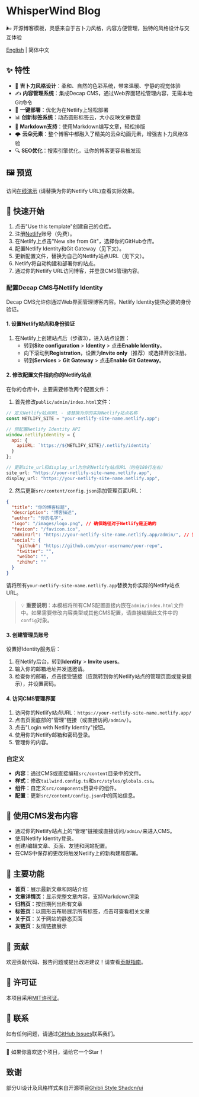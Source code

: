 # WhisperWind Blog

🌬️ 开源博客模板，灵感来自于吉卜力风格，内容方便管理，独特的风格设计与交互体验

[English](README.md) | 简体中文

## ✨ 特性

- 🎨 **吉卜力风格设计**：柔和、自然的色彩系统，带来温暖、宁静的视觉体验
- ✍️ **内容管理系统**：集成Decap CMS，通过Web界面轻松管理内容，无需本地Git命令
- 🚀 **一键部署**：优化为在Netlify上轻松部署
- 📊 **创新标签系统**：动态圆形标签云，大小反映文章数量
- 📝 **Markdown支持**：使用Markdown编写文章，轻松排版
- 🌩️ **云朵元素**：整个博客中都融入了精美的云朵动画元素，增强吉卜力风格体验
- 🔍 **SEO优化**：搜索引擎优化，让你的博客更容易被发现

## 🖼️ 预览

访问[在线演示](https://your-netlify-site-name.netlify.app/) (请替换为你的Netlify URL)查看实际效果。

## 🚀 快速开始

1. 点击"Use this template"创建自己的仓库。
2. 注册[Netlify](https://app.netlify.com/)账号（免费）。
3. 在Netlify上点击"New site from Git"，选择你的GitHub仓库。
4. 配置Netlify Identity和Git Gateway（见下文）。
5. 更新配置文件，替换为自己的Netlify站点URL（见下文）。
6. Netlify将自动构建和部署你的站点。
7. 通过你的Netlify URL访问博客，并登录CMS管理内容。

### 配置Decap CMS与Netlify Identity

Decap CMS允许你通过Web界面管理博客内容。Netlify Identity提供必要的身份验证。

#### 1. 设置Netlify站点和身份验证

1. 在Netlify上创建站点后（步骤3），进入站点设置：
   - 转到**Site configuration** > **Identity** > 点击**Enable Identity**。
   - 向下滚动到**Registration**，设置为**Invite only**（推荐）或选择开放注册。
   - 转到**Services** > **Git Gateway** > 点击**Enable Git Gateway**。

#### 2. 修改配置文件指向你的Netlify站点

在你的仓库中，主要需要修改两个配置文件：

1. 首先修改`public/admin/index.html`文件：

```javascript
// 定义Netlify站点URL - 请替换为你的实际Netlify站点名称
const NETLIFY_SITE = "your-netlify-site-name.netlify.app";

// 预配置Netlify Identity API
window.netlifyIdentity = {
  api: {
    apiURL: `https://${NETLIFY_SITE}/.netlify/identity`
  }
};

// 更新site_url和display_url为你的Netlify站点URL（约在180行左右）
site_url: "https://your-netlify-site-name.netlify.app",
display_url: "https://your-netlify-site-name.netlify.app",
```

2. 然后更新`src/content/config.json`添加管理页面URL：

```json
{
  "title": "你的博客标题",
  "description": "博客描述",
  "author": "你的名字",
  "logo": "/images/logo.png", // 确保路径对于Netlify是正确的
  "favicon": "/favicon.ico",
  "adminUrl": "https://your-netlify-site-name.netlify.app/admin/", // 指向管理界面
  "social": {
    "github": "https://github.com/your-username/your-repo",
    "twitter": "",
    "weibo": "",
    "zhihu": ""
  }
}
```

请将所有`your-netlify-site-name.netlify.app`替换为你实际的Netlify站点URL。

> 💡 **重要说明**：本模板将所有CMS配置直接内嵌在`admin/index.html`文件中。如果需要修改内容类型或其他CMS配置，请直接编辑此文件中的`config`对象。

#### 3. 创建管理员账号

设置好Identity服务后：

1. 在Netlify后台，转到**Identity** > **Invite users**。
2. 输入你的邮箱地址并发送邀请。
3. 检查你的邮箱，点击接受链接（应跳转到你的Netlify站点的管理页面或登录提示），并设置密码。

#### 4. 访问CMS管理界面

1. 访问你的Netlify站点URL：`https://your-netlify-site-name.netlify.app/`
2. 点击页面底部的"管理"链接（或直接访问`/admin/`）。
3. 点击"Login with Netlify Identity"按钮。
4. 使用你的Netlify邮箱和密码登录。
5. 管理你的内容。

### 自定义

- **内容**：通过CMS或直接编辑`src/content`目录中的文件。
- **样式**：修改`tailwind.config.ts`和`src/styles/globals.css`。
- **组件**：自定义`src/components`目录中的组件。
- **配置**：更新`src/content/config.json`中的网站信息。

## 📝 使用CMS发布内容

- 通过你的Netlify站点上的"管理"链接或直接访问`/admin/`来进入CMS。
- 使用Netlify Identity登录。
- 创建/编辑文章、页面、友链和网站配置。
- 在CMS中保存的更改将触发Netlify上的新构建和部署。

## 🧩 主要功能

- **首页**：展示最新文章和网站介绍
- **文章详情页**：显示完整文章内容，支持Markdown渲染
- **归档页**：按日期列出所有文章
- **标签页**：以圆形云布局展示所有标签，点击可查看相关文章
- **关于页**：关于网站的静态页面
- **友链页**：友情链接展示

## 🤝 贡献

欢迎贡献代码、报告问题或提出改进建议！请查看[贡献指南](CONTRIBUTING.md)。

## 📃 许可证

本项目采用[MIT许可证](LICENSE)。

## 📧 联系

如有任何问题，请通过[GitHub Issues](https://github.com/wowyuarm/WhisperWind-blog/issues)联系我们。

---

🌟 如果你喜欢这个项目，请给它一个Star！

## 致谢

部分UI设计及风格样式来自开源项目[Ghibli Style Shadcn/ui](https://github.com/cefeng06/Ghibli-Shadcn-Theme)